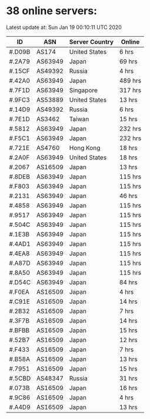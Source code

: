 # 38 online servers:

Latest update at: Sun Jan 19 00:10:11 UTC 2020

| ID | ASN | Server Country | Online |
| -- | --- | -------------- | ------ |
| #.D09B | AS174 | United States | 6 hrs |
| #.2A79 | AS63949 | Japan | 69 hrs |
| #.15CF | AS49392 | Russia | 4 hrs |
| #.42A0 | AS63949 | Japan | 489 hrs |
| #.7F1D | AS63949 | Singapore | 317 hrs |
| #.9FC3 | AS53889 | United States | 13 hrs |
| #.14D9 | AS49392 | Russia | 6 hrs |
| #.7E1D | AS3462 | Taiwan | 15 hrs |
| #.5812 | AS63949 | Japan | 232 hrs |
| #.F5C1 | AS63949 | Japan | 232 hrs |
| #.721E | AS4760 | Hong Kong | 18 hrs |
| #.2A0F | AS63949 | United States | 18 hrs |
| #.2067 | AS16509 | Japan | 13 hrs |
| #.8DEB | AS63949 | Japan | 115 hrs |
| #.F803 | AS63949 | Japan | 115 hrs |
| #.2131 | AS63949 | Japan | 46 hrs |
| #.4858 | AS63949 | Japan | 115 hrs |
| #.9517 | AS63949 | Japan | 115 hrs |
| #.504C | AS63949 | Japan | 115 hrs |
| #.1E3B | AS63949 | Japan | 115 hrs |
| #.4AD1 | AS63949 | Japan | 115 hrs |
| #.4EA8 | AS63949 | Japan | 115 hrs |
| #.A87D | AS63949 | Japan | 115 hrs |
| #.8A50 | AS63949 | Japan | 115 hrs |
| #.D54C | AS63949 | Japan | 84 hrs |
| #.F0EA | AS16509 | Japan | 4 hrs |
| #.C91E | AS16509 | Japan | 14 hrs |
| #.2B32 | AS16509 | Japan | 7 hrs |
| #.3F7B | AS16509 | Japan | 14 hrs |
| #.BFBB | AS16509 | Japan | 15 hrs |
| #.52B7 | AS16509 | Japan | 12 hrs |
| #.F433 | AS16509 | Japan | 7 hrs |
| #.B58A | AS16509 | Japan | 13 hrs |
| #.7951 | AS16509 | Japan | 15 hrs |
| #.5CBD | AS48347 | Russia | 31 hrs |
| #.073B | AS16509 | Japan | 16 hrs |
| #.9C86 | AS16509 | Japan | 4 hrs |
| #.A4D9 | AS16509 | Japan | 13 hrs |

